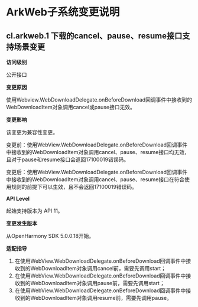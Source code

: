 # ArkWeb子系统变更说明

## cl.arkweb.1 下载的cancel、pause、resume接口支持场景变更

**访问级别**

公开接口

**变更原因**

使用Webview.WebDownloadDelegate.onBeforeDownload回调事件中接收到的WebDownloadItem对象调用cancel或pause接口无效。

**变更影响**

该变更为兼容性变更。

变更前：使用WebView.WebDownloadDelegate.onBeforeDownload回调事件中接收到的WebDownloadItem对象调用cancel、pause、resume接口均无效，且对于pause和resume接口会返回17100019错误码。

变更后：使用WebView.WebDownloadDelegate.onBeforeDownload回调事件中接收到的WebDownloadItem对象调用cancel、pause、resume接口在符合使用规则的前提下可以生效，且不会返回17100019错误码。

**API Level**

起始支持版本为 API 11。

**变更发生版本**

从OpenHarmony SDK 5.0.0.18开始。

**适配指导**

1. 在使用WebView.WebDownloadDelegate.onBeforeDownload回调事件中接收到的WebDownloadItem对象调用cancel前，需要先调用start；
2. 在使用WebView.WebDownloadDelegate.onBeforeDownload回调事件中接收到的WebDownloadItem对象调用pause前，需要先调用start；
3. 在使用WebView.WebDownloadDelegate.onBeforeDownload回调事件中接收到的WebDownloadItem对象调用resume前，需要先调用pause。
